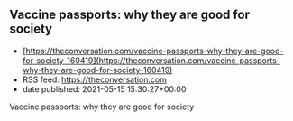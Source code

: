 ## Vaccine passports: why they are good for society
 - [https://theconversation.com/vaccine-passports-why-they-are-good-for-society-160419](https://theconversation.com/vaccine-passports-why-they-are-good-for-society-160419)
 - RSS feed: https://theconversation.com
 - date published: 2021-05-15 15:30:27+00:00

Vaccine passports: why they are good for society

